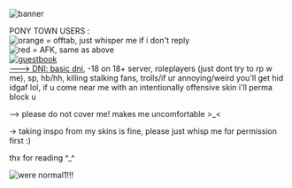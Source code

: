 ![banner](https://pixelsafari.neocities.org/dividers/more/cat4.png) 

PONY TOWN USERS :
<br>![orange](https://pixelsafari.neocities.org/favicon/nature/star/moon16.gif) = offtab, just whisper me if i don't reply
<br>![red](https://64.media.tumblr.com/5bb4b514631392d52b40b985b01cd343/daae8d5ea63d3327-97/s75x75_c1/ddf016fabba8424d54f62338ffc7d2f420992da1.gifv) = AFK, same as above
<br><a href="https://tboydin.123guestbook.com/">![guestbook](https://64.media.tumblr.com/1eeca03781c191eb40cc2e253895365b/3c57f20ea78610c0-b4/s250x400/c6037a756f0b0a7795c996fc966c050fead76233.gifv)
<br>---> DNI: <a href="dnicriteria.carrd.co">basic dni</a>, -18 on 18+ server, roleplayers (just dont try to rp w me), sp, hb/hh, killing stalking fans, trolls/if ur annoying/weird you'll get hid idgaf lol, if u come near me with an intentionally offensive skin i'll perma block u

--> please do not cover me! makes me uncomfortable >_< 

-> taking inspo from my skins is fine, please just whisp me for permission first :)


thx for reading ^_^

![were normal1!!!](https://64.media.tumblr.com/216e10672c517d2cd487843feceb46f3/c7df493daeed0362-31/s640x960/7775171faddaed2d09c4511db4b5e0496ad71f56.jpg)

